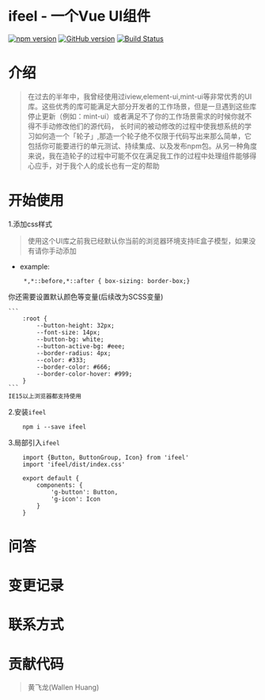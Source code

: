 # ifeel -  一个Vue UI组件
[![npm version](https://badge.fury.io/js/ifeel.svg)](https://badge.fury.io/js/ifeel)
[![GitHub version](https://badge.fury.io/gh/JackWong992%2Fifeel.svg)](https://badge.fury.io/gh/JackWong992%2Fifeel)
[![Build Status](https://travis-ci.org/JackWong992/ifeel.svg?branch=master)](https://travis-ci.org/JackWong992/ifeel)
# 介绍
> 在过去的半年中，我曾经使用过iview,element-ui,mint-ui等非常优秀的UI库。这些优秀的库可能满足大部分开发者的工作场景，但是一旦遇到这些库停止更新（例如：mint-ui）或者满足不了你的工作场景需求的时候你就不得不手动修改他们的源代码，
长时间的被动修改的过程中使我想系统的学习如何造一个「轮子」,那造一个轮子绝不仅限于代码写出来那么简单，它包括你可能要进行的单元测试、持续集成、以及发布npm包。从另一种角度来说，我在造轮子的过程中可能不仅在满足我工作的过程中处理组件能够得心应手，对于我个人的成长也有一定的帮助
# 开始使用
1.添加css样式
> 使用这个UI库之前我已经默认你当前的浏览器环境支持IE盒子模型，如果没有请你手动添加<br>
    
  * example:
    
    ```
     *,*::before,*::after { box-sizing: border-box;}
    ```
   你还需要设置默认颜色等变量(后续改为SCSS变量)
   
    ```
        :root {
            --button-height: 32px;
            --font-size: 14px;
            --button-bg: white;
            --button-active-bg: #eee;
            --border-radius: 4px;
            --color: #333;
            --border-color: #666;
            --border-color-hover: #999;
        }
    ```
    IE15以上浏览器都支持使用
2.安装`ifeel`
```
    npm i --save ifeel
```
3.局部引入`ifeel`
```
    import {Button, ButtonGroup, Icon} from 'ifeel'
    import 'ifeel/dist/index.css'
    
    export default {
        components: {
            'g-button': Button,
            'g-icon': Icon
        } 
    }
```

# 问答
# 变更记录
# 联系方式
# 贡献代码
> 黄飞龙(Wallen Huang)

